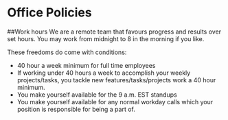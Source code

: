 Office Policies
===============


##Work hours
We are a remote team that favours progress and results over set hours. You may work from midnight to 8 in the morning if you like. 

These freedoms do come with conditions:

- 40 hour a week minimum for full time employees
- If working under 40 hours a week to accomplish your weekly projects/tasks, you tackle new features/tasks/projects work a 40 hour minimum. 
- You make yourself available for the 9 a.m. EST standups
- You make yourself available for any normal workday calls which your position is responsible for being a part of. 
